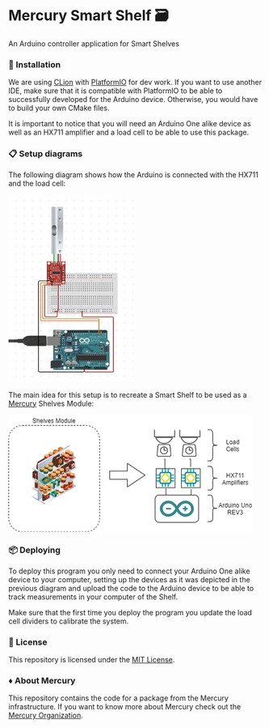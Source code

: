 # Mercury Smart Shelf 🗃️

An Arduino controller application for Smart Shelves

### 🔧 Installation 

We are using [CLion](https://www.jetbrains.com/clion/) with [PlatformIO](https://platformio.org/) for dev work. 
If you want to use another IDE, make sure that it is compatible with PlatformIO to be able to successfully developed 
for the Arduino device. Otherwise, you would have to build your own CMake files. 

It is important to notice that you will need an Arduino One alike device as well as an HX711
amplifier and a load cell to be able to use this package.

### 📋 Setup diagrams 

The following diagram shows how the Arduino is connected with the HX711 and the load cell: 

<img src="https://github.com/Mercury-Smartstores/Mercury-Smart-Shelf/blob/main/readme-assets/arduino_loadcell_setup.png?raw=true" alt="Arduino + Load cells setup diagram" width="250" height="370" /> 

The main idea for this setup is to recreate a Smart Shelf to be used as a [Mercury](https://github.com/Mercury-Smartstores)
Shelves Module:

<img src="https://github.com/Mercury-Smartstores/Mercury-Smart-Shelf/blob/main/readme-assets/smart_shelves_diagram.png?raw=true" alt="Mercury Shelves Module" /> 

### 📦 Deploying

To deploy this program you only need to connect your Arduino One alike device to your computer, setting up
the devices as it was depicted in the previous diagram and upload the code to the Arduino device to be able to track
measurements in your computer of the Shelf.

Make sure that the first time you deploy the program you update the load cell dividers to calibrate
the system. 

### 📄 License
This repository is licensed under the [MIT License](LICENSE).

### ♦️ About Mercury

This repository contains the code for a package from the Mercury infrastructure.
If you want to know more about Mercury check out the [Mercury Organization](https://github.com/Mercury-Smartstores).
